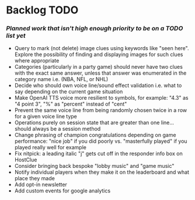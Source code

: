 
# Backlog TODO
### _Planned work that isn't high enough priority to be on a TODO list yet_

- Query to mark (not delete) image clues using keywords like "seen here". Explore the possibility of finding and displaying images for such clues where appropriate
- Categories (particularly in a party game) should never have two clues with the exact same answer, unless that answer was enumerated in the category name i.e. (NBA, NFL, or NHL)
- Decide who should own voice line/sound effect validation i.e. what to say depending on the current game situation
- Make OpenAI TTS voice more resilient to symbols, for example: "4.3" as "4 point 3", "%" as "percent" instead of "cent"
- Prevent the same voice line from being randomly chosen twice in a row for a given voice line type
- Operations purely on session state that are greater than one line... should always be a session method
- Change phrasing of champion congratulations depending on game performance: "nice job" if you did poorly vs. "masterfully played" if you played really well for example
- Fix nitpick: a leading italic "j" gets cut off in the responder info box on HostClue
- Consider bringing back bespoke "lobby music" and "game music"
- Notify individual players when they make it on the leaderboard and what place they made
- Add opt-in newsletter
- Add custom events for google analytics